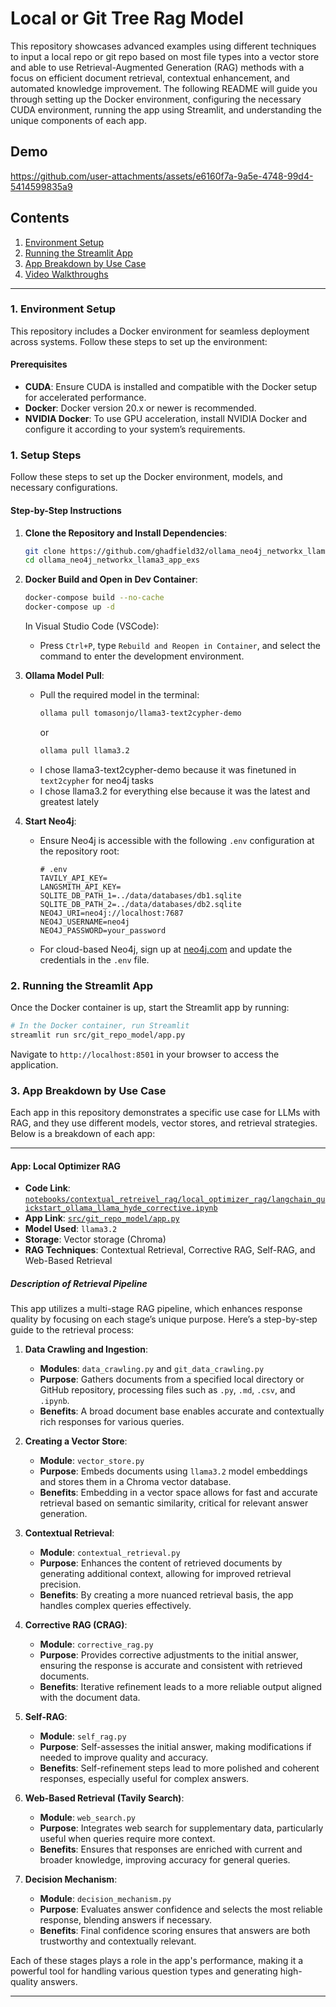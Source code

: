 
# Local or Git Tree Rag Model 

This repository showcases advanced examples using different techniques to input a local repo or git repo based on most file types into a vector store and able to use Retrieval-Augmented Generation (RAG) methods with a focus on efficient document retrieval, contextual enhancement, and automated knowledge improvement. The following README will guide you through setting up the Docker environment, configuring the necessary CUDA environment, running the app using Streamlit, and understanding the unique components of each app.

## Demo


https://github.com/user-attachments/assets/e6160f7a-9a5e-4748-99d4-5414599835a9



## Contents

1. [Environment Setup](#environment-setup)
2. [Running the Streamlit App](#running-the-streamlit-app)
3. [App Breakdown by Use Case](#app-breakdown-by-use-case)
4. [Video Walkthroughs](#video-walkthroughs)

---

### 1. Environment Setup

This repository includes a Docker environment for seamless deployment across systems. Follow these steps to set up the environment:

#### Prerequisites

- **CUDA**: Ensure CUDA is installed and compatible with the Docker setup for accelerated performance.
- **Docker**: Docker version 20.x or newer is recommended.
- **NVIDIA Docker**: To use GPU acceleration, install NVIDIA Docker and configure it according to your system’s requirements.

### 1. Setup Steps

Follow these steps to set up the Docker environment, models, and necessary configurations.

#### Step-by-Step Instructions

1. **Clone the Repository and Install Dependencies**:
   ```bash
   git clone https://github.com/ghadfield32/ollama_neo4j_networkx_llama3_app_exs
   cd ollama_neo4j_networkx_llama3_app_exs
   ```

2. **Docker Build and Open in Dev Container**:
   ```bash
   docker-compose build --no-cache
   docker-compose up -d
   ```

   In Visual Studio Code (VSCode):
   - Press `Ctrl+P`, type `Rebuild and Reopen in Container`, and select the command to enter the development environment.

3. **Ollama Model Pull**:
   - Pull the required model in the terminal:
     ```bash
     ollama pull tomasonjo/llama3-text2cypher-demo
     ```
     or 
     ```bash
     ollama pull llama3.2
     ```
   - I chose llama3-text2cypher-demo because it was finetuned in `text2cypher` for neo4j tasks
   - I chose llama3.2 for everything else because it was the latest and greatest lately

4. **Start Neo4j**:
   - Ensure Neo4j is accessible with the following `.env` configuration at the repository root:

     ```plaintext
     # .env
     TAVILY_API_KEY=
     LANGSMITH_API_KEY=
     SQLITE_DB_PATH_1=../data/databases/db1.sqlite
     SQLITE_DB_PATH_2=../data/databases/db2.sqlite
     NEO4J_URI=neo4j://localhost:7687
     NEO4J_USERNAME=neo4j
     NEO4J_PASSWORD=your_password
     ```

   - For cloud-based Neo4j, sign up at [neo4j.com](https://neo4j.com) and update the credentials in the `.env` file.

### 2. Running the Streamlit App

Once the Docker container is up, start the Streamlit app by running:

```bash
# In the Docker container, run Streamlit
streamlit run src/git_repo_model/app.py
```

Navigate to `http://localhost:8501` in your browser to access the application.

### 3. App Breakdown by Use Case

Each app in this repository demonstrates a specific use case for LLMs with RAG, and they use different models, vector stores, and retrieval strategies. Below is a breakdown of each app:

---

#### App: Local Optimizer RAG

- **Code Link**: [`notebooks/contextual_retreivel_rag/local_optimizer_rag/langchain_quickstart_ollama_llama_hyde_corrective.ipynb`](notebooks/contextual_retreivel_rag/local_optimizer_rag/langchain_quickstart_ollama_llama_hyde_corrective.ipynb)
- **App Link**: [`src/git_repo_model/app.py`](src/git_repo_model/app.py)
- **Model Used**: `llama3.2`
- **Storage**: Vector storage (Chroma)
- **RAG Techniques**: Contextual Retrieval, Corrective RAG, Self-RAG, and Web-Based Retrieval

##### Description of Retrieval Pipeline

This app utilizes a multi-stage RAG pipeline, which enhances response quality by focusing on each stage’s unique purpose. Here’s a step-by-step guide to the retrieval process:

1. **Data Crawling and Ingestion**:
   - **Modules**: `data_crawling.py` and `git_data_crawling.py`
   - **Purpose**: Gathers documents from a specified local directory or GitHub repository, processing files such as `.py`, `.md`, `.csv`, and `.ipynb`.
   - **Benefits**: A broad document base enables accurate and contextually rich responses for various queries.

2. **Creating a Vector Store**:
   - **Module**: `vector_store.py`
   - **Purpose**: Embeds documents using `llama3.2` model embeddings and stores them in a Chroma vector database.
   - **Benefits**: Embedding in a vector space allows for fast and accurate retrieval based on semantic similarity, critical for relevant answer generation.

3. **Contextual Retrieval**:
   - **Module**: `contextual_retrieval.py`
   - **Purpose**: Enhances the content of retrieved documents by generating additional context, allowing for improved retrieval precision.
   - **Benefits**: By creating a more nuanced retrieval basis, the app handles complex queries effectively.

4. **Corrective RAG (CRAG)**:
   - **Module**: `corrective_rag.py`
   - **Purpose**: Provides corrective adjustments to the initial answer, ensuring the response is accurate and consistent with retrieved documents.
   - **Benefits**: Iterative refinement leads to a more reliable output aligned with the document data.

5. **Self-RAG**:
   - **Module**: `self_rag.py`
   - **Purpose**: Self-assesses the initial answer, making modifications if needed to improve quality and accuracy.
   - **Benefits**: Self-refinement steps lead to more polished and coherent responses, especially useful for complex answers.

6. **Web-Based Retrieval (Tavily Search)**:
   - **Module**: `web_search.py`
   - **Purpose**: Integrates web search for supplementary data, particularly useful when queries require more context.
   - **Benefits**: Ensures that responses are enriched with current and broader knowledge, improving accuracy for general queries.

7. **Decision Mechanism**:
   - **Module**: `decision_mechanism.py`
   - **Purpose**: Evaluates answer confidence and selects the most reliable response, blending answers if necessary.
   - **Benefits**: Final confidence scoring ensures that answers are both trustworthy and contextually relevant.

Each of these stages plays a role in the app's performance, making it a powerful tool for handling various question types and generating high-quality answers.

---

